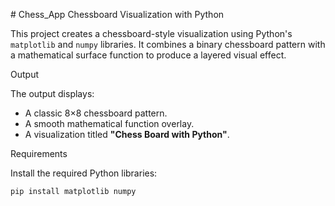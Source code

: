 #   C h e s s _ A p p 
 
Chessboard Visualization with Python

This project creates a chessboard-style visualization using Python's `matplotlib` and `numpy` libraries. It combines a binary chessboard pattern with a mathematical surface function to produce a layered visual effect.

Output

The output displays:
- A classic 8×8 chessboard pattern.
- A smooth mathematical function overlay.
- A visualization titled **"Chess Board with Python"**.

 Requirements

Install the required Python libraries:

```bash
pip install matplotlib numpy
